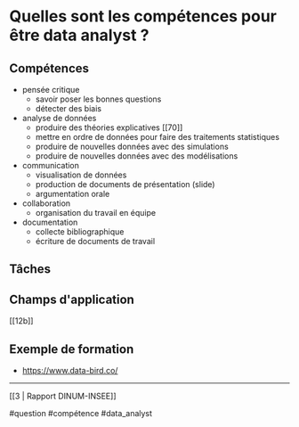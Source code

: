 # Quelles sont les compétences pour être data analyst ?

## Compétences

- pensée critique
	- savoir poser les bonnes questions
	- détecter des biais
- analyse de données
	- produire des théories explicatives [[70]]
	- mettre en ordre de données pour faire des traitements statistiques
	- produire de nouvelles données avec des simulations
	- produire de nouvelles données avec des modélisations
- communication
	- visualisation de données
	- production de documents de présentation (slide)
	- argumentation orale
- collaboration
	- organisation du travail en équipe
- documentation
	- collecte bibliographique
	- écriture de documents de travail

## Tâches

## Champs d'application

 [[12b]]

## Exemple de formation

- https://www.data-bird.co/

---
[[3 | Rapport DINUM-INSEE]] 

#question #compétence #data_analyst 